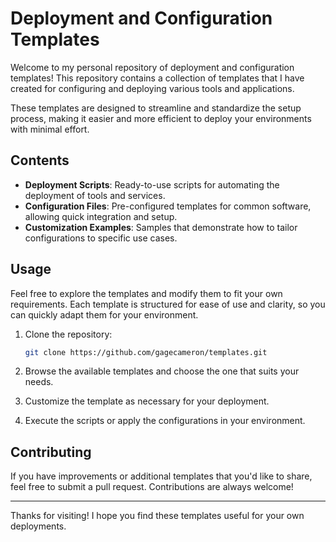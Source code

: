# Deployment and Configuration Templates

Welcome to my personal repository of deployment and configuration templates! This repository contains a collection of templates that I have created for configuring and deploying various tools and applications.

These templates are designed to streamline and standardize the setup process, making it easier and more efficient to deploy your environments with minimal effort.

## Contents

- **Deployment Scripts**: Ready-to-use scripts for automating the deployment of tools and services.
- **Configuration Files**: Pre-configured templates for common software, allowing quick integration and setup.
- **Customization Examples**: Samples that demonstrate how to tailor configurations to specific use cases.

## Usage

Feel free to explore the templates and modify them to fit your own requirements. Each template is structured for ease of use and clarity, so you can quickly adapt them for your environment.

1. Clone the repository:
    ```bash
    git clone https://github.com/gagecameron/templates.git
    ```

2. Browse the available templates and choose the one that suits your needs.

3. Customize the template as necessary for your deployment.

4. Execute the scripts or apply the configurations in your environment.

## Contributing

If you have improvements or additional templates that you'd like to share, feel free to submit a pull request. Contributions are always welcome!

---

Thanks for visiting! I hope you find these templates useful for your own deployments.
